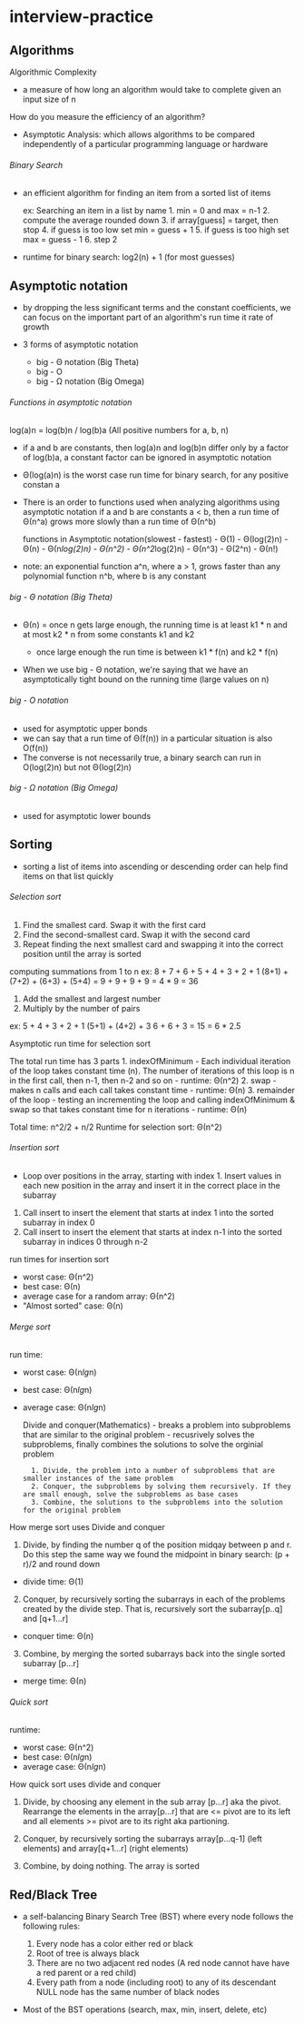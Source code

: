 # interview-practice
 
## Algorithms

Algorithmic Complexity
- a measure of how long an algorithm would take to complete given an input size of n

How do you measure the efficiency of an algorithm?
- Asymptotic Analysis: which allows algorithms to be compared independently 
of a particular programming language or hardware

###### Binary Search
- an efficient algorithm for finding an item from a sorted list of items

    ex: Searching an item in a list by name
        1. min = 0 and max = n-1
        2. compute the average rounded down
        3. if array[guess] = target, then stop
        4. if guess is too low set min = guess + 1
        5. if guess is too high set max = guess - 1
        6. step 2

- runtime for binary search: log2(n) + 1 (for most guesses)

## Asymptotic notation
- by dropping the less significant terms and the constant coefficients, 
we can focus on the important part of an algorithm's run time it rate of growth

- 3 forms of asymptotic notation
    - big - Θ notation (Big Theta)
    - big - O
    - big - Ω notation (Big Omega)

###### Functions in asymptotic notation

log(a)n = log(b)n / log(b)a  (All positive numbers for a, b, n)

- if a and b are constants, then log(a)n and log(b)n differ only by a factor of log(b)a, 
a constant factor can be ignored in asymptotic notation

- Θ(log(a)n) is the worst case run time for binary search, for any positive constan a

- There is an order to functions used when analyzing algorithms using asymptotic notation
  if a and b are constants a < b, then a run time of Θ(n^a) grows more slowly than a run time of Θ(n^b)

    functions in Asymptotic notation(slowest - fastest)
        - Θ(1)
        - Θ(log(2)n)
        - Θ(n)
        - Θ(n*log(2)n)
        - Θ(n^2)
        - Θ(n^2*log(2)n)
        - Θ(n^3)
        - Θ(2^n)
        - Θ(n!)
- note: an exponential function a^n, where a > 1, grows faster than any polynomial function n^b, where b is any constant

###### big - Θ notation (Big Theta)
- Θ(n) = once n gets large enough, the running time is at least k1 * n and at most k2 * n  from some constants k1 and k2
    - once large enough the run time is between k1 * f(n) and k2 * f(n)

- When we use big - Θ notation,  we're saying that we have an asymptotically tight bound on the running time (large values on n)

###### big - O notation
- used for asymptotic upper bonds
- we can say that a run time of Θ(f(n)) in a particular situation is also O(f(n))
 - The converse is not necessarily true, a binary search can run in O(log(2)n) but not Θ(log(2)n)

###### big - Ω notation (Big Omega)
- used for asymptotic lower bounds


## Sorting
- sorting a list of items into ascending or descending order can help find items on that list quickly

###### Selection sort
1. Find the smallest card. Swap it with the first card
2. Find the second-smallest card. Swap it with the second card
3. Repeat finding the next smallest card and swapping it into the correct position until the array is sorted

computing summations from 1 to n
ex: 
    8 + 7 + 6 + 5 + 4 + 3 + 2 + 1
    (8+1) + (7+2) + (6+3) + (5+4) = 9 + 9 + 9 + 9
                                    = 4 * 9
                                    = 36
                               
1. Add the smallest and largest number
2. Multiply by the number of pairs

ex:
 5 + 4 + 3 + 2 + 1
 (5+1) + (4+2) + 3
 6 + 6 + 3 = 15 = 6 * 2.5
 
 Asymptotic run time for selection sort
 
 The total run time has 3 parts
    1. indexOfMinimum
    - Each individual iteration of the loop takes constant time (n). 
    The number of iterations of this loop is n in the first call, then n-1, then n-2 and so on
    - runtime: Θ(n^2)
    2. swap
    - makes n calls and each call takes constant time
    - runtime: Θ(n)
    3. remainder of the loop
    - testing an incrementing the loop and calling indexOfMinimum & swap
    so that takes constant time for n iterations
    - runtime: Θ(n)

  Total time: n^2/2 + n/2
  Runtime for selection sort: Θ(n^2)

###### Insertion sort
- Loop over positions in the array, starting with index 1. 
Insert values in each new position in the array and insert it in the correct place in the subarray

1. Call insert to insert the element that starts at index 1 into the sorted subarray in index 0
2. Call insert to insert the element that starts at index n-1 into the sorted subarray in indices 0 through n-2

run times for insertion sort
- worst case: Θ(n^2)
- best case: Θ(n)
- average case for a random array: Θ(n^2)
- "Almost sorted" case: Θ(n)

###### Merge sort
run time:
- worst case: Θ(n*lg*n)
- best case: Θ(n*lg*n)
- average case: Θ(n*lg*n)

    Divide and conquer(Mathematics)
        - breaks a problem into subproblems that are similar to the original problem
        - recusrively solves the subproblems, finally combines the solutions to solve the orginial problem

        1. Divide, the problem into a number of subproblems that are smaller instances of the same problem
        2. Conquer, the subproblems by solving them recursively. If they are small enough, solve the subproblems as base cases
        3. Combine, the solutions to the subproblems into the solution for the original problem

How merge sort uses Divide and conquer
1. Divide, by finding the number q of the position midqay between p and r. 
Do this step the same way we found the midpoint in binary search: (p + r)/2 and round down
 - divide time: Θ(1)

2. Conquer, by recursively sorting the subarrays in each of the problems created by the divide step.
That is, recursively sort the subarray[p..q] and [q+1...r]
 - conquer time: Θ(n)

3. Combine, by merging the sorted subarrays back into the single sorted subarray [p...r]
 - merge time: Θ(n)


###### Quick sort
runtime:
- worst case: Θ(n^2)
- best case: Θ(n*lg*n)
- average case: Θ(n*lg*n)

How quick sort uses divide and conquer
1. Divide, by choosing any element in the sub array [p...r] aka the pivot. 
Rearrange the elements in the array[p...r] that are <= pivot are to its left and all elements >= pivot are to its right aka partioning.

2. Conquer, by recursively sorting the subarrays array[p...q-1] (left elements) and array[q+1...r] (right elements)

3. Combine, by doing nothing. The array is sorted

## Red/Black Tree
-  a self-balancing Binary Search Tree (BST) where every node follows the following rules:
    1. Every node has a color either red or black
    2. Root of tree is always black
    3. There are no two adjacent red nodes (A red node cannot have have a red parent or a red child)
    4. Every path from a node (including root) to any of its descendant NULL node has the same number of black nodes

- Most of the BST operations (search, max, min, insert, delete, etc)